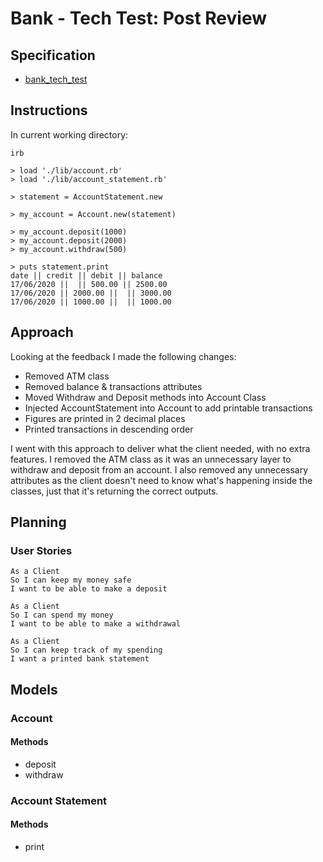 # Bank - Tech Test: Post Review

## Specification
* [bank_tech_test](https://github.com/makersacademy/course/blob/master/individual_challenges/bank_tech_test.md)

## Instructions
In current working directory:
```
irb
```

```
> load './lib/account.rb'
> load './lib/account_statement.rb'
```

```
> statement = AccountStatement.new
```

```
> my_account = Account.new(statement)
```

```
> my_account.deposit(1000)
> my_account.deposit(2000)
> my_account.withdraw(500)
```

```
> puts statement.print
date || credit || debit || balance
17/06/2020 ||  || 500.00 || 2500.00
17/06/2020 || 2000.00 ||  || 3000.00
17/06/2020 || 1000.00 ||  || 1000.00
```

## Approach
Looking at the feedback I made the following changes:
* Removed ATM class
* Removed balance & transactions attributes
* Moved Withdraw and Deposit methods into Account Class
* Injected AccountStatement into Account to add printable transactions
* Figures are printed in 2 decimal places
* Printed transactions in descending order

I went with this approach to deliver what the client needed, with no extra features. I removed the ATM class as it was an unnecessary layer to withdraw and deposit from an account. I also removed any unnecessary attributes as the client doesn't need to know what's happening inside the classes, just that it's returning the correct outputs. 

## Planning
### User Stories
```
As a Client
So I can keep my money safe
I want to be able to make a deposit
```
```
As a Client
So I can spend my money
I want to be able to make a withdrawal
```
```
As a Client
So I can keep track of my spending
I want a printed bank statement
```

## Models
### Account
#### Methods
* deposit
* withdraw

### Account Statement
#### Methods
* print
